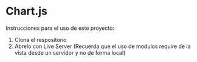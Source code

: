 # Chart.js

Instrucciones para el uso de este proyecto: 

1. Clona el respositorio
2. Abrelo con Live Server (Recuerda que el uso de modulos require de la vista desde un servidor y no de forma local)
